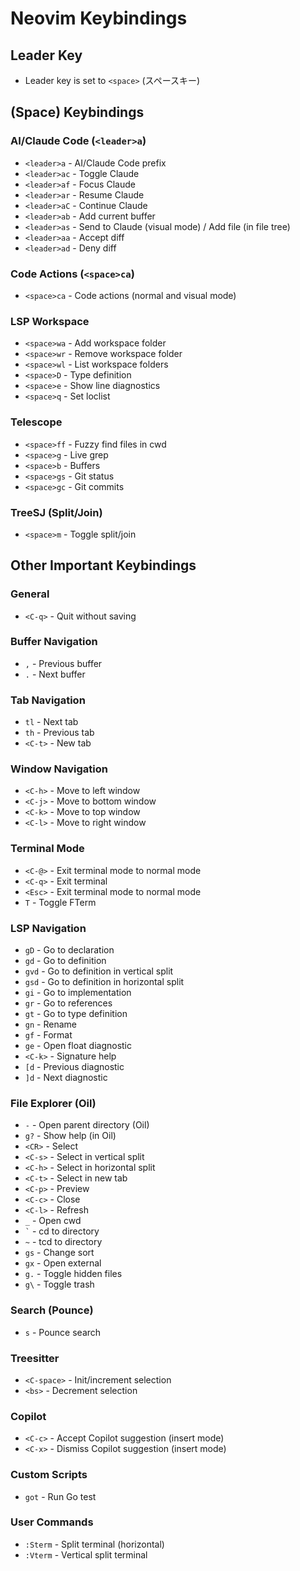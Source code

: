 # Neovim Keybindings

## Leader Key
- Leader key is set to `<space>` (スペースキー)

## <leader> (Space) Keybindings

### AI/Claude Code (`<leader>a`)
- `<leader>a` - AI/Claude Code prefix
- `<leader>ac` - Toggle Claude
- `<leader>af` - Focus Claude
- `<leader>ar` - Resume Claude
- `<leader>aC` - Continue Claude
- `<leader>ab` - Add current buffer
- `<leader>as` - Send to Claude (visual mode) / Add file (in file tree)
- `<leader>aa` - Accept diff
- `<leader>ad` - Deny diff

### Code Actions (`<space>ca`)
- `<space>ca` - Code actions (normal and visual mode)

### LSP Workspace
- `<space>wa` - Add workspace folder
- `<space>wr` - Remove workspace folder
- `<space>wl` - List workspace folders
- `<space>D` - Type definition
- `<space>e` - Show line diagnostics
- `<space>q` - Set loclist

### Telescope
- `<space>ff` - Fuzzy find files in cwd
- `<space>g` - Live grep
- `<space>b` - Buffers
- `<space>gs` - Git status
- `<space>gc` - Git commits

### TreeSJ (Split/Join)
- `<space>m` - Toggle split/join

## Other Important Keybindings

### General
- `<C-q>` - Quit without saving

### Buffer Navigation
- `,` - Previous buffer
- `.` - Next buffer

### Tab Navigation
- `tl` - Next tab
- `th` - Previous tab
- `<C-t>` - New tab

### Window Navigation
- `<C-h>` - Move to left window
- `<C-j>` - Move to bottom window
- `<C-k>` - Move to top window
- `<C-l>` - Move to right window

### Terminal Mode
- `<C-@>` - Exit terminal mode to normal mode
- `<C-q>` - Exit terminal
- `<Esc>` - Exit terminal mode to normal mode
- `T` - Toggle FTerm

### LSP Navigation
- `gD` - Go to declaration
- `gd` - Go to definition
- `gvd` - Go to definition in vertical split
- `gsd` - Go to definition in horizontal split
- `gi` - Go to implementation
- `gr` - Go to references
- `gt` - Go to type definition
- `gn` - Rename
- `gf` - Format
- `ge` - Open float diagnostic
- `<C-k>` - Signature help
- `[d` - Previous diagnostic
- `]d` - Next diagnostic

### File Explorer (Oil)
- `-` - Open parent directory (Oil)
- `g?` - Show help (in Oil)
- `<CR>` - Select
- `<C-s>` - Select in vertical split
- `<C-h>` - Select in horizontal split
- `<C-t>` - Select in new tab
- `<C-p>` - Preview
- `<C-c>` - Close
- `<C-l>` - Refresh
- `_` - Open cwd
- `` ` `` - cd to directory
- `~` - tcd to directory
- `gs` - Change sort
- `gx` - Open external
- `g.` - Toggle hidden files
- `g\` - Toggle trash

### Search (Pounce)
- `s` - Pounce search

### Treesitter
- `<C-space>` - Init/increment selection
- `<bs>` - Decrement selection

### Copilot
- `<C-c>` - Accept Copilot suggestion (insert mode)
- `<C-x>` - Dismiss Copilot suggestion (insert mode)

### Custom Scripts
- `got` - Run Go test

### User Commands
- `:Sterm` - Split terminal (horizontal)
- `:Vterm` - Vertical split terminal
